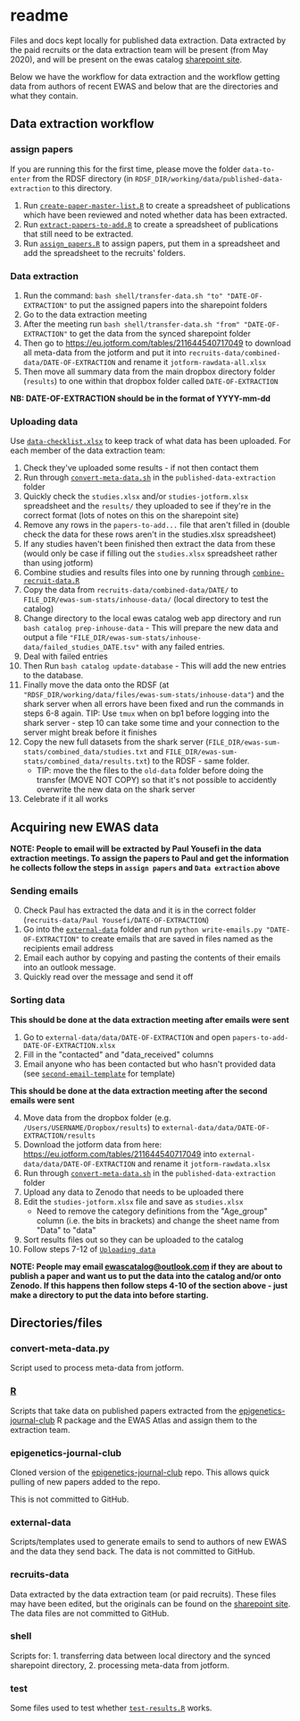 # readme

Files and docs kept locally for published data extraction. Data extracted by the paid recruits or the data extraction team will be present (from May 2020), and will be present on the ewas catalog [sharepoint site](https://uob.sharepoint.com/teams/grp-ewas-catalog). 

Below we have the workflow for data extraction and the workflow getting data from authors of recent EWAS and below that are the directories and what they contain.

## Data extraction workflow 

### assign papers

If you are running this for the first time, please move the folder `data-to-enter` from the RDSF directory (in `RDSF_DIR/working/data/published-data-extraction` to this directory.

1. Run [`create-paper-master-list.R`](R/create-paper-master-list.R) to create a spreadsheet of publications which have been reviewed and noted whether data has been extracted.
2. Run [`extract-papers-to-add.R`](R/extract-papers-to-add.R) to create a spreadsheet of publications that still need to be extracted.
3. Run [`assign_papers.R`](R/assign_papers.R) to assign papers, put them in a spreadsheet and add the spreadsheet to the recruits' folders.

### Data extraction

1. Run the command: `bash shell/transfer-data.sh "to" "DATE-OF-EXTRACTION"` to put the assigned papers into the sharepoint folders
2. Go to the data extraction meeting
3. After the meeting run `bash shell/transfer-data.sh "from" "DATE-OF-EXTRACTION"` to get the data from the synced sharepoint folder
4. Then go to https://eu.jotform.com/tables/211644540717049 to download all meta-data from the jotform and put it into `recruits-data/combined-data/DATE-OF-EXTRACTION` and rename it `jotform-rawdata-all.xlsx`
5. Then move all summary data from the main dropbox directory folder (`results`) to one within that dropbox folder called `DATE-OF-EXTRACTION`

__NB: DATE-OF-EXTRACTION should be in the format of YYYY-mm-dd__

### Uploading data

Use [`data-checklist.xlsx`](recruits-data/data-checklist.xlsx) to keep track of what data has been uploaded. For each member of the data extraction team:

1. Check they've uploaded some results - if not then contact them
2. Run through [`convert-meta-data.sh`](shell/convert-meta-data.sh) in the `published-data-extraction` folder
3. Quickly check the `studies.xlsx` and/or `studies-jotform.xlsx` spreadsheet and the `results/` they uploaded to see if they're in the correct format (lots of notes on this on the sharepoint site)
4. Remove any rows in the `papers-to-add...` file that aren't filled in (double check the data for these rows aren't in the studies.xlsx spreadsheet)
5. If any studies haven't been finished then extract the data from these (would only be case if filling out the `studies.xlsx` spreadsheet rather than using jotform)
6. Combine studies and results files into one by running through [`combine-recruit-data.R`](R/combine-recruit-data.R)
7. Copy the data from `recruits-data/combined-data/DATE/` to `FILE_DIR/ewas-sum-stats/inhouse-data/` (local directory to test the catalog)
8. Change directory to the local ewas catalog web app directory and run `bash catalog prep-inhouse-data` - This will prepare the new data and output a file `"FILE_DIR/ewas-sum-stats/inhouse-data/failed_studies_DATE.tsv"` with any failed entries. 
9. Deal with failed entries
10. Then Run `bash catalog update-database` - This will add the new entries to the database.
11. Finally move the data onto the RDSF (at `"RDSF_DIR/working/data/files/ewas-sum-stats/inhouse-data"`) and the shark server when all errors have been fixed and run the commands in steps 6-8 again. TIP: Use `tmux` when on bp1 before logging into the shark server - step 10 can take some time and your connection to the server might break before it finishes
12. Copy the new full datasets from the shark server (`FILE_DIR/ewas-sum-stats/combined_data/studies.txt` and `FILE_DIR/ewas-sum-stats/combined_data/results.txt`) to the RDSF - same folder. 
	+ TIP: move the the files to the `old-data` folder before doing the transfer (MOVE NOT COPY) so that it's not possible to accidently overwrite the new data on the shark server
13. Celebrate if it all works

## Acquiring new EWAS data

**NOTE: People to email will be extracted by Paul Yousefi in the data extraction meetings. To assign the papers to Paul and get the information he collects follow the steps in `assign papers` and `Data extraction` above**

### Sending emails

0. Check Paul has extracted the data and it is in the correct folder (`recruits-data/Paul Yousefi/DATE-OF-EXTRACTION`)
1. Go into the [`external-data`](external-data) folder and run `python write-emails.py "DATE-OF-EXTRACTION"` to create emails that are saved in files named as the recipients email address
2. Email each author by copying and pasting the contents of their emails into an outlook message. 
3. Quickly read over the message and send it off

### Sorting data

**This should be done at the data extraction meeting after emails were sent**

1. Go to `external-data/data/DATE-OF-EXTRACTION` and open `papers-to-add-DATE-OF-EXTRACTION.xlsx`
2. Fill in the "contacted" and "data_received" columns
3. Email anyone who has been contacted but who hasn't provided data (see [`second-email-template`](external-data/second-email-template) for template)

**This should be done at the data extraction meeting after the second emails were sent**

4. Move data from the dropbox folder (e.g. `/Users/USERNAME/Dropbox/results`) to `external-data/data/DATE-OF-EXTRACTION/results`
5. Download the jotform data from here: https://eu.jotform.com/tables/211644540717049 into `external-data/data/DATE-OF-EXTRACTION` and rename it `jotform-rawdata.xlsx`
6. Run through [`convert-meta-data.sh`](shell/convert-meta-data.sh) in the `published-data-extraction` folder
7. Upload any data to Zenodo that needs to be uploaded there
8. Edit the `studies-jotform.xlsx` file and save as `studies.xlsx`
	+ Need to remove the category definitions from the "Age_group" column (i.e. the bits in brackets) and change the sheet name from "Data" to "data"
9. Sort results files out so they can be uploaded to the catalog
10. Follow steps 7-12 of [`Uploading data`](uploading-data)

**NOTE: People may email ewascatalog@outlook.com if they are about to publish a paper and want us to put the data into the catalog and/or onto Zenodo. If this happens then follow steps 4-10 of the section above - just make a directory to put the data into before starting.**

## Directories/files

### convert-meta-data.py

Script used to process meta-data from jotform.

### [R](R) 

Scripts that take data on published papers extracted from the [epigenetics-journal-club](https://github.com/MRCIEU/epigenetics-journal-club) R package and the EWAS Atlas and assign them to the extraction team.

### epigenetics-journal-club

Cloned version of the [epigenetics-journal-club](https://github.com/MRCIEU/epigenetics-journal-club) repo. This allows quick pulling of new papers added to the repo.

This is not committed to GitHub.

### external-data

Scripts/templates used to generate emails to send to authors of new EWAS and the data they send back. The data is not committed to GitHub.

### recruits-data 

Data extracted by the data extraction team (or paid recruits). These files may have been edited, but the originals can be found on the [sharepoint site](https://uob.sharepoint.com/teams/grp-ewas-catalog). The data files are not committed to GitHub.

### shell

Scripts for: 1. transferring data between local directory and the synced sharepoint directory, 2. processing meta-data from jotform.

### test

Some files used to test whether [`test-results.R`](R/test-results.R) works.